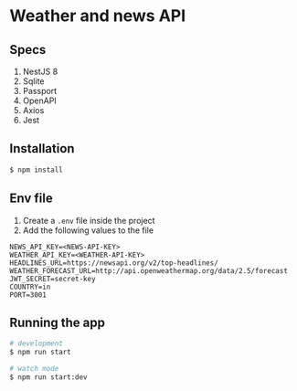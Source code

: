 # Weather and news API

## Specs
1. NestJS 8
2. Sqlite
3. Passport
4. OpenAPI
5. Axios
6. Jest

## Installation

```bash
$ npm install
```


## Env file

1. Create a `.env` file inside the project
2. Add the following values to the file
```
NEWS_API_KEY=<NEWS-API-KEY>
WEATHER_API_KEY=<WEATHER-API-KEY>
HEADLINES_URL=https://newsapi.org/v2/top-headlines/
WEATHER_FORECAST_URL=http://api.openweathermap.org/data/2.5/forecast
JWT_SECRET=secret-key
COUNTRY=in
PORT=3001
```

## Running the app

```bash
# development
$ npm run start

# watch mode
$ npm run start:dev
```
